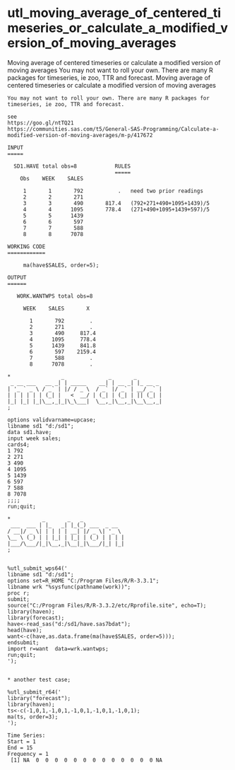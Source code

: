 # utl_moving_average_of_centered_timeseries_or_calculate_a_modified_version_of_moving_averages
Moving average of centered timeseries or calculate a modified version of moving averages  You may not want to roll your own. There are many R packages for timeseries, ie zoo, TTR and forecast.
    Moving average of centered timeseries or calculate a modified version of moving averages                                            
                                                                                                                                        
    You may not want to roll your own. There are many R packages for                                                                    
    timeseries, ie zoo, TTR and forecast.                                                                                               
                                                                                                                                        
    see                                                                                                                                 
    https://goo.gl/ntTQ21                                                                                                               
    https://communities.sas.com/t5/General-SAS-Programming/Calculate-a-modified-version-of-moving-averages/m-p/417672                   
                                                                                                                                        
    INPUT                                                                                                                               
    =====                                                                                                                               
                                                                                                                                        
      SD1.HAVE total obs=8            RULES                                                                                             
                                      =====                                                                                             
        Obs    WEEK    SALES                                                                                                            
                                                                                                                                        
         1       1       792           .   need two prior readings                                                                      
         2       2       271                                                                                                            
         3       3       490       817.4   (792+271+490+1095+1439)/5                                                                    
         4       4      1095       778.4   (271+490+1095+1439+597)/5                                                                    
         5       5      1439                                                                                                            
         6       6       597                                                                                                            
         7       7       588                                                                                                            
         8       8      7078                                                                                                            
                                                                                                                                        
    WORKING CODE                                                                                                                        
    ============                                                                                                                        
                                                                                                                                        
         ma(have$SALES, order=5);                                                                                                       
                                                                                                                                        
    OUTPUT                                                                                                                              
    ======                                                                                                                              
                                                                                                                                        
       WORK.WANTWPS total obs=8                                                                                                         
                                                                                                                                        
         WEEK    SALES       X                                                                                                          
                                                                                                                                        
           1       792        .                                                                                                         
           2       271        .                                                                                                         
           3       490     817.4                                                                                                        
           4      1095     778.4                                                                                                        
           5      1439     841.8                                                                                                        
           6       597    2159.4                                                                                                        
           7       588        .                                                                                                         
           8      7078        .                                                                                                         
                                                                                                                                        
    *                _              _       _                                                                                           
     _ __ ___   __ _| | _____    __| | __ _| |_ __ _                                                                                    
    | '_ ` _ \ / _` | |/ / _ \  / _` |/ _` | __/ _` |                                                                                   
    | | | | | | (_| |   <  __/ | (_| | (_| | || (_| |                                                                                   
    |_| |_| |_|\__,_|_|\_\___|  \__,_|\__,_|\__\__,_|                                                                                   
    ;                                                                                                                                   
                                                                                                                                        
    options validvarname=upcase;                                                                                                        
    libname sd1 "d:/sd1";                                                                                                               
    data sd1.have;                                                                                                                      
    input week sales;                                                                                                                   
    cards4;                                                                                                                             
    1 792                                                                                                                               
    2 271                                                                                                                               
    3 490                                                                                                                               
    4 1095                                                                                                                              
    5 1439                                                                                                                              
    6 597                                                                                                                               
    7 588                                                                                                                               
    8 7078                                                                                                                              
    ;;;;                                                                                                                                
    run;quit;                                                                                                                           
                                                                                                                                        
    *          _       _   _                                                                                                            
     ___  ___ | |_   _| |_(_) ___  _ __                                                                                                 
    / __|/ _ \| | | | | __| |/ _ \| '_ \                                                                                                
    \__ \ (_) | | |_| | |_| | (_) | | | |                                                                                               
    |___/\___/|_|\__,_|\__|_|\___/|_| |_|                                                                                               
    ;                                                                                                                                   
                                                                                                                                        
                                                                                                                                        
    %utl_submit_wps64('                                                                                                                 
    libname sd1 "d:/sd1";                                                                                                               
    options set=R_HOME "C:/Program Files/R/R-3.3.1";                                                                                    
    libname wrk "%sysfunc(pathname(work))";                                                                                             
    proc r;                                                                                                                             
    submit;                                                                                                                             
    source("C:/Program Files/R/R-3.3.2/etc/Rprofile.site", echo=T);                                                                     
    library(haven);                                                                                                                     
    library(forecast);                                                                                                                  
    have<-read_sas("d:/sd1/have.sas7bdat");                                                                                             
    head(have);                                                                                                                         
    want<-c(have,as.data.frame(ma(have$SALES, order=5)));                                                                               
    endsubmit;                                                                                                                          
    import r=want  data=wrk.wantwps;                                                                                                    
    run;quit;                                                                                                                           
    ');                                                                                                                                 
                                                                                                                                        
                                                                                                                                        
    * another test case;                                                                                                                
                                                                                                                                        
    %utl_submit_r64('                                                                                                                   
    library("forecast");                                                                                                                
    library(haven);                                                                                                                     
    ts<-c(-1,0,1,-1,0,1,-1,0,1,-1,0,1,-1,0,1);                                                                                          
    ma(ts, order=3);                                                                                                                    
    ');                                                                                                                                 
                                                                                                                                        
    Time Series:                                                                                                                        
    Start = 1                                                                                                                           
    End = 15                                                                                                                            
    Frequency = 1                                                                                                                       
     [1] NA  0  0  0  0  0  0  0  0  0  0  0  0  0 NA                                                                                   
                                                                                                                                        
